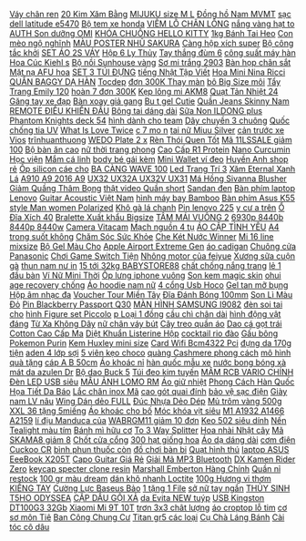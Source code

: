 [Váy chân ren](https://cuahang4.github.io/p0/130/91/vay-chan-ren-mua-hang-online/) [ 20 Kim Xăm Bằng](https://cuahang4.github.io/p0/104/550/hop-20-kim-xam-bang-thep-khong-gi-chuyen-dung-mua-hang-online/) [ MIJUKU size M L](https://cuahang4.github.io/p0/136/862/bim-quan-mijuku-size-mlxlxxl-50m-mua-hang-online/) [ Đồng hồ Nam MVMT](https://cuahang4.github.io/p0/114/146/ma-lt150-giam-150k-don-699k-dong-ho-nam-mvmt-day-da-43mm-28000041-d-mua-hang-online/) [sạc dell latitude e5470](https://cuahang4.github.io/p0/110/60/sac-dell-latitude-e5470-mua-hang-online/) [ Bộ tem xe honda](https://cuahang4.github.io/p0/128/278/bo-tem-xe-honda-vario-mua-hang-online/) [ VIÊM LỖ CHÂN LÔNG](https://cuahang4.github.io/p0/137/630/giam-mun-lung-giam-viem-lo-chan-long-diu-nhe-cho-da-dau-tam-thao-duoc-huong-nhu-500ml-mua-hang-online/) [ nắng vàng hạt to](https://cuahang4.github.io/p0/103/132/cat-nang-vang-hat-to-1kg-mua-hang-online/) [ AUTH Son dưỡng OMI](https://cuahang4.github.io/p0/137/565/auth-son-duong-omi-menturm-mua-hang-online/) [ KHÓA CHUÔNG HELLO KITTY](https://cuahang4.github.io/p0/129/412/moc-khoa-chuong-hello-kitty-doraemon-mua-hang-online/) [1kg Bánh Tai Heo](https://cuahang4.github.io/p0/103/621/1kg-banh-tai-heo-mua-hang-online/) [ Con mèo ngộ nghĩnh](https://cuahang4.github.io/p0/139/496/con-meo-ngo-nghinh-100g-mua-hang-online/) [MÀU POSTER NHŨ SAKURA](https://cuahang4.github.io/p0/107/485/mau-poster-nhu-sakura-mua-hang-online/) [ Càng hộp xích super](https://cuahang4.github.io/p0/131/143/cang-hop-xich-super-dream-mua-hang-online/) [ Bộ công tắc khởi](https://cuahang4.github.io/p0/139/541/bo-cong-tac-khoi-dong-cum-de-cum-ga-wave-nho-tieu-chuan-hang-mua-hang-online/) [ SET ÁO 2S VÁY](https://cuahang4.github.io/p0/100/100/set-ao-2s-vay-roi-mua-hang-online/) [ Hộp 6 Ly Thủy](https://cuahang4.github.io/p0/115/727/hop-6-ly-thuy-tinh-thai-lan-ug332-mua-hang-online/) [ Tay thắng đùm 6](https://cuahang4.github.io/p0/115/586/tay-thang-dum-6-so-mua-hang-online/) [ công suất máy hàn](https://cuahang4.github.io/p0/123/104/bo-mach-cong-suat-may-han-loai-12-mosfet-mua-hang-online/) [ Hoa Cúc Kiehl s](https://cuahang4.github.io/p0/122/920/toner-hoa-cuc-kiehls-mini-mua-hang-online/) [ Bộ nồi Sunhouse vàng](https://cuahang4.github.io/p0/139/262/bo-noi-sunhouse-vang-6634-mua-hang-online/) [ Sơ mi trắng 2903](https://cuahang4.github.io/p0/102/584/so-mi-trang-2903-tk-tka267-1994closet-mua-hang-online/) [Bàn họp chân sắt](https://cuahang4.github.io/p0/116/802/ban-hop-chan-sat-mua-hang-online/) [ Mặt nạ AFU hoa](https://cuahang4.github.io/p0/120/180/mat-na-afu-hoa-van-gogh-mua-hang-online/) [ SET 3 TÚI ĐỰNG](https://cuahang4.github.io/p0/115/230/set-3-tui-dung-chan-man-mua-hang-online/) [ tiếng Nhật Tập Viết](https://cuahang4.github.io/p0/107/361/sach-tieng-nhat-tap-viet-tieng-nhat-kanji-mua-hang-online/) [ Hoa Mini Nina Ricci](https://cuahang4.github.io/p0/126/935/nuoc-hoa-mini-nina-ricci-ricci-ricci-mua-hang-online/) [ QUẦN BAGGY DẠ HÀN](https://cuahang4.github.io/p0/116/199/quan-baggy-da-han-quoc-mua-hang-online/) [Tocdep](https://cuahang4.github.io/p0/128/374/tocdep-mua-hang-online/) [ đơn 300K Thay màn](https://cuahang4.github.io/p0/109/591/ma-11elsale-hoan-7-don-300k-thay-man-hinh-sony-z4-mua-hang-online/) [ bô Big Size môi](https://cuahang4.github.io/p0/140/595/set-bo-big-size-moi-60-80kg-mua-hang-online/) [ Tẩy Trang Emily 120](https://cuahang4.github.io/p0/111/76/bong-tay-trang-emily-120-mieng-mua-hang-online/) [ hoàn 7 đơn 300K](https://cuahang4.github.io/p0/120/152/ma-11elsale-hoan-7-don-300k-cu-loa-bass-30-jb-nhap-khau-tu-220-con-100-loa-nhap-gia-1-loa-mua-hang-online/) [Kẹp lông mi AKM8](https://cuahang4.github.io/p0/115/54/kep-long-mi-akm8-mua-hang-online/) [ Quạt Tản Nhiệt 24](https://cuahang4.github.io/p0/139/968/quat-tan-nhiet-24-9x9cm-nidec-mua-hang-online/) [ Găng tay xe đạp](https://cuahang4.github.io/p0/106/413/gang-tay-xe-dap-giant-mua-hang-online/) [Bàn xoay giả gang](https://cuahang4.github.io/p0/113/407/ban-xoay-gia-gang-mua-hang-online/) [Bu t gel Cutie](https://cuahang4.github.io/p0/112/863/but-gel-cutie-mua-hang-online/) [ Quần Jeans Skinny Nam](https://cuahang4.github.io/p0/136/546/quan-jeans-skinny-nam-a06-mua-hang-online/) [ REMOTE ĐIỀU KHIỂN ĐẦU](https://cuahang4.github.io/p0/116/597/remote-dieu-khien-dau-thu-vnpt-mua-hang-online/) [ Bông tai dáng dài](https://cuahang4.github.io/p0/117/473/bong-tai-dang-dai-boho-mua-hang-online/) [ Sữa Non ILDONG plus](https://cuahang4.github.io/p0/110/99/chinh-hang-sua-non-ildong-plus-so-12-men-sat-ildong-loai-100g-date-moi-nhat-mua-hang-online/) [ Phantom Knights deck 54](https://cuahang4.github.io/p0/132/20/bai-yugioh-freeship-the-bai-yugioh-the-phantom-knights-deck-54-la-mua-hang-online/) [ hình dành cho team](https://cuahang4.github.io/p0/139/340/ao-thun-in-hinh-danh-cho-team-pubg-mua-hang-online/) [Dây chuyền 3 chuông](https://cuahang4.github.io/p0/130/391/day-chuyen-3-chuong-mua-hang-online/) [ Quốc chống tia UV](https://cuahang4.github.io/p0/131/407/kinh-mat-mccoin-han-quoc-chong-tia-uv-ma-muggle-mua-hang-online/) [ What Is Love Twice](https://cuahang4.github.io/p0/130/23/what-is-love-twice-album-han-quoc-mua-hang-online/) [ c 7 mo n](https://cuahang4.github.io/p0/121/69/bo-kep-toc-7-mon-cho-be-mua-hang-online/) [ tai nữ Miuu Silver](https://cuahang4.github.io/p0/133/863/bong-tai-nu-miuu-silver-khuyen-tai-bac-2-ngoi-sao-nho-staries-earrings-mua-hang-online/) [ cản trước xe Vios](https://cuahang4.github.io/p0/117/44/op-mui-can-truoc-xe-vios-2019-mua-hang-online/) [trĩnhuanthuong](https://cuahang4.github.io/p0/107/989/trinhuanthuong-mua-hang-online/) [ WEDO Plate 2 x](https://cuahang4.github.io/p0/135/75/lego-wedo-plate-2-x-16-4282-black-mua-hang-online/) [ Rèn Thói Quen Tốt](https://cuahang4.github.io/p0/138/567/sach-cung-con-ren-thoi-quen-tot-chu-de-hanh-vi-mua-hang-online/) [ Mã 11LSSALE giảm 100](https://cuahang4.github.io/p0/101/0/ma-11lssale-giam-100-don-50k-khung-long-dai-chien-dino-do-choi-tre-em-khung-long-tuong-tac-hap-dan-abushop54-mua-hang-online/) [ Bộ bàn ăn cao](https://cuahang4.github.io/p0/105/285/bo-ban-an-cao-cap-mua-hang-online/) [ nữ thời trang phong](https://cuahang4.github.io/p0/133/363/dep-le-unisex-nam-nu-thoi-trang-phong-cach-ulzzang-han-quoc-quai-dan-cuc-hot-tk-01-mua-hang-online/) [ Cao Cấp R1 Protein](https://cuahang4.github.io/p0/114/984/rule-1-protein-whey-protein-thuy-phan-cao-cap-r1-protein-hop-5lbs-23kg-76-lan-dung-whey-rule1-co-tem-chinh-hang-mua-hang-online/) [ Nano Curcumin Học viện](https://cuahang4.github.io/p0/135/185/nano-curcumin-hoc-vien-quan-y-hop-30-vien-mua-hang-online/) [Mắm cá linh](https://cuahang4.github.io/p0/106/833/mam-ca-linh-mua-hang-online/) [ body bé gái kèm](https://cuahang4.github.io/p0/103/298/dam-body-be-gai-kem-tag-mua-hang-online/) [ Mini Wallet ví đeo](https://cuahang4.github.io/p0/126/71/mini-wallet-vi-deo-co-mua-hang-online/) [ Huyền Anh shop rẻ](https://cuahang4.github.io/p0/121/458/gia-huy-diet-vay-body-v999-dvc-huyen-anh-shop-re-nhat-chat-nhat-mua-hang-online/) [ Ốp silicon cáe cho](https://cuahang4.github.io/p0/137/7/op-silicon-cae-cho-iphone-7g-8g-mua-hang-online/) [ BA CÀNG WAVE 100](https://cuahang4.github.io/p0/137/883/bo-ba-cang-wave-100-zin-honda-mua-hang-online/) [ Led Trang Trí 3](https://cuahang4.github.io/p0/107/437/day-led-trang-tri-3-met-dung-pin-mua-hang-online/) [ Xăm Eternal Xanh Lá](https://cuahang4.github.io/p0/125/151/muc-xam-eternal-xanh-la-spearmint-mua-hang-online/) [ A910 A9 2016 A9](https://cuahang4.github.io/p0/102/648/mat-kinh-samsung-a9a910a9-2016a9-pro-mua-hang-online/) [ UX32 UX32A UX32V UX31](https://cuahang4.github.io/p0/110/473/ban-phim-laptop-asus-zenbook-ux31-ux31a-ux31e-ux31l-ux32-ux32a-ux32v-ux31-bac-dong-mua-hang-online/) [ Má Hồng Sivanna Blusher](https://cuahang4.github.io/p0/129/527/ma-hong-sivanna-blusher-hf847-mua-hang-online/) [ Giảm Quầng Thâm Bọng](https://cuahang4.github.io/p0/122/67/hop-60-mieng-mat-na-duong-mat-giam-quang-tham-bong-mat-nhan-mat-cua-bioaqua-mua-hang-online/) [ thật video Quần short](https://cuahang4.github.io/p0/127/904/anh-that-video-quan-short-jean-nam-vai-chuan-dep-cao-cap-short-chat-luong-nhu-hinh-mua-hang-online/) [Sandan đen](https://cuahang4.github.io/p0/102/382/sandan-den-mua-hang-online/) [ Bàn phím laptop Lenovo](https://cuahang4.github.io/p0/110/238/ban-phim-laptop-lenovo-ideapad-y410-mua-hang-online/) [ Guitar Acoustic Việt Nam](https://cuahang4.github.io/p0/121/195/dan-guitar-acoustic-viet-nam-ga-20hl-mat-go-thong-nguyen-tam-cao-cap-mua-hang-online/) [ hình máy bay Bamboo](https://cuahang4.github.io/p0/110/319/mo-hinh-may-bay-bamboo-airways-a320-16cm-mua-hang-online/) [Bàn phím Asus K55](https://cuahang4.github.io/p0/128/528/ban-phim-asus-k55-mua-hang-online/) [ style Man women Polarized](https://cuahang4.github.io/p0/138/304/retro-style-man-women-polarized-sunglasses-mua-hang-online/) [Khô gà lá chanh](https://cuahang4.github.io/p0/128/768/kho-ga-la-chanh-mua-hang-online/) [Pin lenovo 225](https://cuahang4.github.io/p0/128/54/pin-lenovo-225-mua-hang-online/) [ y cư a trên](https://cuahang4.github.io/p0/122/996/hoa-toc-omo-nuoc-giat-4kg-chuyen-dung-cho-may-cua-tren-cua-truoc-tui-xanh-4-kg-mua-hang-online/) [ Ổ Đĩa Xích 40](https://cuahang4.github.io/p0/127/847/o-dia-xich-40-rang-428-cho-xe-dap-atv-quad-bike-4-wheeler-mua-hang-online/) [Bralette Xuất khẩu Bigsize](https://cuahang4.github.io/p0/115/938/bralette-xuat-khau-bigsize-mua-hang-online/) [ TÂM MÁI VUÔNG 2](https://cuahang4.github.io/p0/123/79/o-lech-tam-mai-vuong-22m-mua-hang-online/) [ 6930p 8440b 8440p 8440w](https://cuahang4.github.io/p0/100/292/pin-hp-elitebook-6930p-8440b-8440p-8440w-8530wt-mua-hang-online/) [Camera Vitacam](https://cuahang4.github.io/p0/102/867/camera-vitacam-mua-hang-online/) [Mạch nguồn 4 tụ](https://cuahang4.github.io/p0/115/239/mach-nguon-4-tu-mua-hang-online/) [ÁO CẶP TÌNH YÊU](https://cuahang4.github.io/p0/121/800/ao-cap-tinh-yeu-mua-hang-online/) [ A4 trong suốt không](https://cuahang4.github.io/p0/124/81/xap-10-to-decal-a4-trong-suot-khong-in-duoc-mua-hang-online/) [ Chăm Sóc Sức Khỏe](https://cuahang4.github.io/p0/134/784/dep-mat-xa-chan-mem-mai-cham-soc-suc-khoe-cho-nam-nu-mua-hang-online/) [ Che Két Nước Winner](https://cuahang4.github.io/p0/129/251/che-ket-nuoc-winner-x-nhom-cnc-mua-hang-online/) [Mi 16 line mixsize](https://cuahang4.github.io/p0/128/487/mi-16-line-mixsize-mua-hang-online/) [ Bộ Gel Màu Cho](https://cuahang4.github.io/p0/130/610/bo-gel-mau-cho-den-flash-mua-hang-online/) [ Apple Airport Extreme Gen](https://cuahang4.github.io/p0/131/288/bo-phat-wifi-apple-airport-extreme-gen-6-mua-hang-online/) [áo cadigan](https://cuahang4.github.io/p0/116/125/ao-cadigan-mua-hang-online/) [Chuông cửa Panasonic](https://cuahang4.github.io/p0/124/113/chuong-cua-panasonic-mua-hang-online/) [ Chơi Game Switch Tiện](https://cuahang4.github.io/p0/122/292/tui-dung-may-choi-game-switch-tien-dung-chat-luong-cao-mua-hang-online/) [ Nhông motor của feiyue](https://cuahang4.github.io/p0/121/233/nhong-motor-cua-feiyue-fy03-fy05-fy07-mua-hang-online/) [ Xương sữa cuộn gà](https://cuahang4.github.io/p0/122/180/xuong-sua-cuon-ga-sushi-bites-100g-sach-rang-cho-cho-mua-hang-online/) [ thun nam nư in](https://cuahang4.github.io/p0/138/159/ao-thun-nam-nu-in-hinh-svage-sieu-ca-tinh-san-pham-moi-cua-lastore-mua-hang-online/) [ 15 tới 32kg BABYSTORE88](https://cuahang4.github.io/p0/118/292/quan-legging-be-gai-quang-chau-size-dai-15-toi-32kg-babystore88-quan-tat-cho-be-tu-45678-tuoi-mua-hang-online/) [ chất chống nắng trang](https://cuahang4.github.io/p0/139/838/tinh-chat-chong-nang-trang-diem-danh-cho-da-nhay-cam-tong-tu-nhien-allerdefense-essence-bb-dprogram-natural-40ml-13915-mua-hang-online/) [ lẻ 1 đầu bàn](https://cuahang4.github.io/p0/100/328/ban-le-1-dau-ban-chai-dien-thay-the-ban-chai-dien-oral-b-made-in-germany-mua-hang-online/) [ Ví Nữ Mini Thời](https://cuahang4.github.io/p0/108/939/vi-nu-mini-thoi-trang-han-mua-hang-online/) [ Ốp lưng iphone vuông](https://cuahang4.github.io/p0/107/489/op-lung-iphone-vuong-canh-hinh-pikacku-66plus6s6splus77plus88plusxxrxs1112promaxpluspromax-awifi-u5-20-mua-hang-online/) [Son kem magic skin](https://cuahang4.github.io/p0/102/908/son-kem-magic-skin-mua-hang-online/) [ ohui age recovery chống](https://cuahang4.github.io/p0/122/19/combo-10-goi-kem-ohui-age-recovery-chong-lao-hoa-mo-nep-nhan-mua-hang-online/) [Áo hoodie nam nữ](https://cuahang4.github.io/p0/111/583/ao-hoodie-nam-nu-mua-hang-online/) [ 4 cổng Usb Hoco](https://cuahang4.github.io/p0/107/351/hub-4-cong-usb-hoco-hb1-mua-hang-online/) [ Gel tan mỡ bụng](https://cuahang4.github.io/p0/113/565/gel-tan-mo-bung-mothercare-mua-hang-online/) [ Hộp âm nhạc đa](https://cuahang4.github.io/p0/102/959/hop-am-nhac-da-nang-mua-hang-online/) [ Voucher Tour Miền Tây](https://cuahang4.github.io/p0/121/593/hcm-e-voucher-tour-mien-tay-2n1d-my-tho-can-tho-ben-tre-cung-apt-travel-mua-hang-online/) [Đĩa Đánh Bóng 100mm](https://cuahang4.github.io/p0/114/869/dia-danh-bong-100mm-mua-hang-online/) [ Son Lì Màu Đỏ](https://cuahang4.github.io/p0/102/10/son-li-mau-do-tulip-matte-velvet-passion-309-mua-hang-online/) [Pin Blackberry Passport Q30](https://cuahang4.github.io/p0/132/285/pin-blackberry-passport-q30-mua-hang-online/) [MÀN HÌNH SAMSUNG I9082](https://cuahang4.github.io/p0/104/987/man-hinh-samsung-i9082-mua-hang-online/) [ đèn soi tai cho](https://cuahang4.github.io/p0/110/492/den-soi-tai-cho-be-mua-hang-online/) [ hình Figure set Piccolo](https://cuahang4.github.io/p0/124/419/mo-hinh-figure-set-piccolo-son-gohan-mua-hang-online/) [ p Loại 1 đồng](https://cuahang4.github.io/p0/133/79/dong-ho-super-dream-hang-cao-cap-loai-1-dong-ho-dream-viet-duoc-san-xuat-theo-cong-nghe-nhat-ban-10-mua-hang-online/) [ cầu chì chân dài](https://cuahang4.github.io/p0/116/366/cau-chi-o-to-xe-may-200-cai-cau-chi-chan-dai-12vol-mua-hang-online/) [ hình động vật đáng](https://cuahang4.github.io/p0/104/211/op-dien-thoai-tpu-mem-hinh-dong-vat-dang-yeu-cho-xiaomi-redmi-8-8a-9-9a-9c-note-5-7-8-9s-9-pro-poco-x3-mua-hang-online/) [ Từ Xa Không Dây](https://cuahang4.github.io/p0/107/747/dieu-khien-tu-xa-khong-day-cho-tv-mua-hang-online/) [ nữ chân váy bút](https://cuahang4.github.io/p0/106/144/chan-vay-dai-da-co-gian-nu-chan-vay-but-chi-akira-store-tang-kem-belt-mua-hang-online/) [ Cây treo quần áo](https://cuahang4.github.io/p0/110/775/cay-treo-quan-ao-da-nang-mua-hang-online/) [ Dao cá gọt trái](https://cuahang4.github.io/p0/136/560/dao-ca-got-trai-cay-mua-hang-online/) [ Cotton Cao Cấp Ma](https://cuahang4.github.io/p0/125/309/bo-cotton-cao-cap-ma-z-mua-hang-online/) [ Diệt Khuẩn Listerine Hộp](https://cuahang4.github.io/p0/123/49/mieng-ngam-thom-mieng-diet-khuan-listerine-hop-3-vi-72-mieng-mua-hang-online/) [cocktail rio đào](https://cuahang4.github.io/p0/132/869/cocktail-rio-dao-mua-hang-online/) [ Gấu bông Pokemon Purin](https://cuahang4.github.io/p0/134/527/ma-lt50-giam-50k-don-250k-gau-bong-pokemon-purin-22cm-pokemon-mua-hang-online/) [Kem Huxley mini size](https://cuahang4.github.io/p0/101/278/kem-huxley-mini-size-mua-hang-online/) [ Card Wifi Bcm4322 Pci](https://cuahang4.github.io/p0/116/853/card-wifi-bcm4322-pci-e-300m-mua-hang-online/) [ đựng da 170g tiện](https://cuahang4.github.io/p0/135/193/bo-20-co-trang-diem-chuyen-nghiep-maange-kem-tui-dung-da-170g-tien-loi-mua-hang-online/) [ aden 4 lớp sợi](https://cuahang4.github.io/p0/102/820/khan-aden-4-lop-soi-tre-mua-hang-online/) [ 5 viên kẹo choco](https://cuahang4.github.io/p0/132/777/thanh-5-vien-keo-choco-cube-hongkong-mua-hang-online/) [ quàng Cashmere phong cách](https://cuahang4.github.io/p0/130/803/khan-quang-cashmere-phong-cach-han-mua-hang-online/) [ mô hình quà tặng](https://cuahang4.github.io/p0/128/36/standee-ma-dao-to-su-4-mua-dang-tron-tuong-acrylic-mo-hinh-qua-tang-tran-tinh-lenh-tieu-chien-vuong-nhat-bac-mua-hang-online/) [ cáp A B 50cm](https://cuahang4.github.io/p0/128/462/day-cap-a-b-50cm-1t6f-mua-hang-online/) [Áo khoác nỉ](https://cuahang4.github.io/p0/139/867/ao-khoac-ni-mua-hang-online/) [ hàn quốc mẫu xe](https://cuahang4.github.io/p0/124/256/bo-drap-thun-han-quoc-mau-xe-4-5-mon-mua-hang-online/) [ nước bong bóng xà](https://cuahang4.github.io/p0/103/794/ma-11lssale-giam-100-don-50k-cay-thoi-bong-bong-xa-phong-que-bong-bong-xa-phong-nuoc-bong-bong-xa-phong-mua-hang-online/) [ mát da azulen Dr](https://cuahang4.github.io/p0/130/589/ma-11fmcgsale1-giam-10-don-250k-gel-diu-mat-da-azulen-dr-cpu-mua-hang-online/) [ Bộ dao Buck 5](https://cuahang4.github.io/p0/137/74/bo-dao-buck-5-mon-mua-hang-online/) [ Túi đeo kim tuyến](https://cuahang4.github.io/p0/121/198/tui-deo-kim-tuyen-nhua-mua-hang-online/) [ MÂM RCB VARIO CHÍNH](https://cuahang4.github.io/p0/130/111/mam-rcb-vario-chinh-hang-mua-hang-online/) [ Đèn LED USB siêu](https://cuahang4.github.io/p0/112/673/den-led-usb-sieu-sang-mua-hang-online/) [ MẪU ẢNH LOMO RM](https://cuahang4.github.io/p0/119/817/30-mau-anh-lomo-rm-bangtan-mua-hang-online/) [Áo giữ nhiệt](https://cuahang4.github.io/p0/119/135/ao-giu-nhiet-mua-hang-online/) [ Phong Cách Hàn Quốc](https://cuahang4.github.io/p0/127/426/balo-ulzzang-phong-cach-han-quoc-sieu-hot-bl30-tien-dung-mua-hang-online/) [ Họa Tiết Da Báo](https://cuahang4.github.io/p0/134/945/do-boi-2-manh-hoa-tiet-da-bao-cho-be-gai-mua-hang-online/) [ Lắc chân inox Mã](https://cuahang4.github.io/p0/121/591/lac-chan-inox-ma-lcn29-mua-hang-online/) [ cao gót quai đính](https://cuahang4.github.io/p0/106/877/sandal-cao-got-quai-dinh-hat-mua-hang-online/) [ bảo vệ sạc điện](https://cuahang4.github.io/p0/139/379/thu-ngam-bao-ve-sac-dien-thoai-tranh-dut-tranh-gay-cho-day-sac-klh-mua-hang-online/) [ Giày nam LV nâu](https://cuahang4.github.io/p0/131/17/giay-nam-lv-nau-moi-mua-hang-online/) [ Wing Dán dẻo FULL](https://cuahang4.github.io/p0/125/374/lg-wing-dan-deo-full-man-ppf-nham-chong-bam-van-tay-mua-hang-online/) [ Đúc Nhựa Dẻo Dép](https://cuahang4.github.io/p0/110/896/dep-quai-ngang-nam-nu-duc-nhua-deo-dep-doi-sieu-ben-dep-em-chan-hoa-tiet-ke-soc-superstar-dp67-theshe-mua-hang-online/) [Mủ trôm vàng 500g](https://cuahang4.github.io/p0/137/817/mu-trom-vang-500g-mua-hang-online/) [ XXL 36 tặng 5miếng](https://cuahang4.github.io/p0/108/343/bim-goon-friend-sz-s64-m58-l48-xl42-xxl-36-tang-5mieng-cung-sz-mua-hang-online/) [Áo khoác cho bố](https://cuahang4.github.io/p0/117/884/ao-khoac-cho-bo-mua-hang-online/) [ Móc khóa vịt siêu](https://cuahang4.github.io/p0/113/208/moc-khoa-vit-sieu-cutte-mua-hang-online/) [ M1 A1932 A1466 A2159](https://cuahang4.github.io/p0/111/726/op-nhua-cung-batianda-cho-macbook-air-pro-a2179-a2337-m1-a1932-a1466-a2159-a1706-a2141-133-154-16-inch-2018-2019-2020-mua-hang-online/) [ lí địu Manduca của](https://cuahang4.github.io/p0/119/334/thanh-li-diu-manduca-cua-duc-mua-hang-online/) [ WABRGM11 giảm 10 đơn](https://cuahang4.github.io/p0/124/549/ma-wabrgm11-giam-10-don-250k-dam-co-v-dang-ten-gumac-da9104-mua-hang-online/) [Keo 502 siêu dính](https://cuahang4.github.io/p0/139/16/keo-502-sieu-dinh-mua-hang-online/) [Nến Tealight màu tím](https://cuahang4.github.io/p0/123/248/nen-tealight-mau-tim-mua-hang-online/) [ Bánh mì hữu cơ](https://cuahang4.github.io/p0/126/30/banh-mi-huu-co-babydream-mua-hang-online/) [ To 3 Way Splitter](https://cuahang4.github.io/p0/104/258/wjiao-1-to-3-way-splitter-sleeved-4-pin-pwm-connector-fan-extension-cable-1pc-vn-mua-hang-online/) [ Hoa nhài Nhật cây](https://cuahang4.github.io/p0/123/108/hoa-nhai-nhat-cay-to-mua-hang-online/) [ Mã SKAMA8 giảm 8](https://cuahang4.github.io/p0/116/32/ma-skama8-giam-8-don-300k-tay-con-twm-chinh-hang-mua-hang-online/) [Chốt cửa cổng](https://cuahang4.github.io/p0/134/594/chot-cua-cong-mua-hang-online/) [ 300 hạt giống hoa](https://cuahang4.github.io/p0/118/367/300-hat-giong-hoa-cuc-vang-bong-to-mua-hang-online/) [Áo dạ dáng dài](https://cuahang4.github.io/p0/120/233/ao-da-dang-dai-mua-hang-online/) [ cơm điện Cuckoo CR](https://cuahang4.github.io/p0/136/864/noi-com-dien-cuckoo-cr-0661-mua-hang-online/) [ bình phun thuốc còn](https://cuahang4.github.io/p0/137/828/ac-quy-binh-phun-thuoc-con-moi-mua-hang-online/) [ đồ chơi bàn bi](https://cuahang4.github.io/p0/122/11/bo-do-choi-ban-bi-lac-da-bong-bang-go-cho-be-mua-hang-online/) [Quạt hình thú](https://cuahang4.github.io/p0/126/275/quat-hinh-thu-mua-hang-online/) [ laptop ASUS EeeBook X205T](https://cuahang4.github.io/p0/133/437/pin-laptop-asus-eeebook-x205t-x205ta-pin-zin-mua-hang-online/) [Capo Guitar Giá Rẻ](https://cuahang4.github.io/p0/133/2/capo-guitar-gia-re-mua-hang-online/) [ Giải Mã MP3 Bluetooth](https://cuahang4.github.io/p0/124/530/bang-mach-giai-ma-mp3-bluetooth-50-kebidumei-jq-d038bt-12v-danh-cho-xe-hoi-mua-hang-online/) [ DX Kamen Rider Zero](https://cuahang4.github.io/p0/123/250/do-choi-dx-kamen-rider-zero-one-cac-loai-mua-hang-online/) [ keycap specter clone resin](https://cuahang4.github.io/p0/111/293/artisan-keycap-specter-clone-resin-nhieu-mau-mua-hang-online/) [ Marshall Emberton Hàng Chính](https://cuahang4.github.io/p0/123/136/loa-bluetooth-marshall-emberton-hang-chinh-hang-bao-hanh-12-thang-mua-hang-online/) [Quần nỉ restock](https://cuahang4.github.io/p0/121/778/quan-ni-restock-mua-hang-online/) [ 100 gr màu dream](https://cuahang4.github.io/p0/126/13/100-gr-mau-dream-nho-co-bac-mua-hang-online/) [ dán khô nhanh Loctite](https://cuahang4.github.io/p0/106/55/keo-dan-kho-nhanh-loctite-410-mua-hang-online/) [ 100g Hương vi thơm](https://cuahang4.github.io/p0/111/33/bot-whipping-cream-malaysia-100g-huong-vi-thom-ngon-beo-ngay-su-dung-lam-kem-trang-tri-banh-pha-tra-sua-mua-hang-online/) [KIỀNG TAY](https://cuahang4.github.io/p0/119/947/kieng-tay-mua-hang-online/) [ Cường Lực Baseus Bảo](https://cuahang4.github.io/p0/102/829/kinh-cuong-luc-baseus-bao-ve-camera-lens-sau-danh-cho-iphone-13-pro-max-12-mua-hang-online/) [ 1 tặng 1 File](https://cuahang4.github.io/p0/125/556/mua-1-tang-1-file-60-la-double-a-mua-hang-online/) [ sở nữ tay ngắn](https://cuahang4.github.io/p0/130/654/ao-so-mi-cong-so-nu-tay-ngan-cao-cap-mau-xanh-nhat-form-nho-vai-kate-y-bao-dep-form-nho-mac-cuc-ton-dang-smxtn01-mua-hang-online/) [ THỦY SINH T5HO ODYSSEA](https://cuahang4.github.io/p0/132/850/den-thuy-sinh-t5ho-odyssea-90-100cm-mua-hang-online/) [CẶP DẦU GỘI XẢ](https://cuahang4.github.io/p0/137/50/cap-dau-goi-xa-mua-hang-online/) [ da Evita NEW tuýp](https://cuahang4.github.io/p0/128/408/kem-duong-da-evita-new-tuyp-30g-mua-hang-online/) [USB Kingston DT100G3 32Gb](https://cuahang4.github.io/p0/132/29/usb-kingston-dt100g3-32gb-mua-hang-online/) [ Xiaomi Mi 9T 10T](https://cuahang4.github.io/p0/128/165/khong-bao-gio-vo-kinh-cuong-luc-deo-xiaomi-mi-9t-10t-pro-poco-x3-m3-f3-redmi-note-7-8-9-9s-10-8a-9a-9c-mua-hang-online/) [ trơn 3x3 chât lượng](https://cuahang4.github.io/p0/122/773/rubik-tron-3x3-chat-luong-cao-mua-hang-online/) [ áo croptop lỗ tim](https://cuahang4.github.io/p0/118/747/ao-croptop-lo-tim-nguc-mua-hang-online/) [ cơ sơ môn Tiê](https://cuahang4.github.io/p0/116/315/sach-tuyen-chon-de-thi-hoc-sinh-gioi-trung-hoc-co-so-mon-tieng-anh-quyen-2-mua-hang-online/) [ Ban Công Chung Cư](https://cuahang4.github.io/p0/113/525/ban-ghe-ban-cong-chung-cu-cao-cap-gap-gon-go-tram-bong-vang-hang-loai-1-chong-moi-mot-chiu-luc-tot-gonhuavietcom-mua-hang-online/) [ Titan gr5 các loại](https://cuahang4.github.io/p0/126/539/oc-titan-gr5-cac-loai-xe-mua-hang-online/) [ Cụ Chà Láng Bánh](https://cuahang4.github.io/p0/116/50/dung-cu-cha-lang-banh-kem-mua-hang-online/) [Cài tóc cô dâu](https://cuahang4.github.io/p0/140/649/cai-toc-co-dau-mua-hang-online/) 